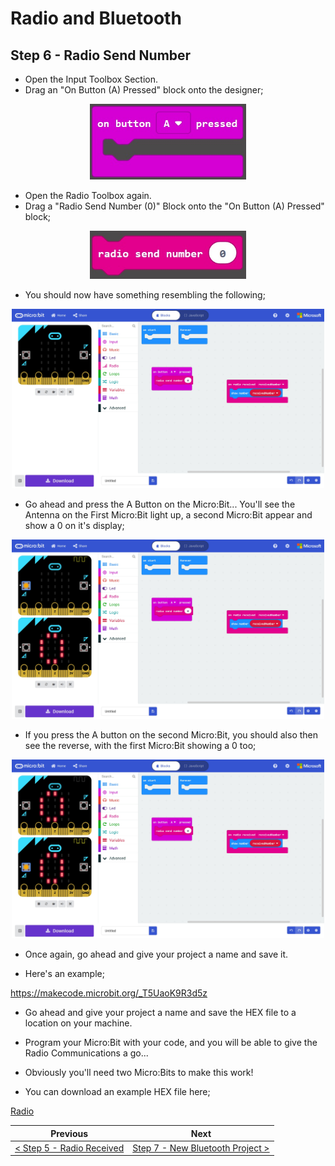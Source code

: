 # Radio and Bluetooth #

## Step 6 - Radio Send Number ##

- Open the Input Toolbox Section.
- Drag an "On Button (A) Pressed" block onto the designer;

<p align="center">
    <img src="images/6-on-button-a-pressed-block.jpg" width="250px" >
</p>

- Open the Radio Toolbox again.
- Drag a "Radio Send Number (0)" Block onto the "On Button (A) Pressed" block;

<p align="center">
    <img src="images/6-radio-send-number-block.jpg" width="250px" >
</p>

- You should now have something resembling the following; 

<p align="center">
    <img src="images/6-radio-send-number-block-placed.jpg" width="500px" >
</p>

- Go ahead and press the A Button on the Micro:Bit... You'll see the Antenna on the First Micro:Bit light up, a second Micro:Bit appear and show a 0 on it's display;

<p align="center">
    <img src="images/6-button-a-pressed.jpg" width="500px" >
</p>

- If you press the A button on the second Micro:Bit, you should also then see the reverse, with the first Micro:Bit showing a 0 too;

<p align="center">
    <img src="images/6-button-a-pressed-2.jpg" width="500px" >
</p>

- Once again, go ahead and give your project a name and save it.

- Here's an example;

https://makecode.microbit.org/_T5UaoK9R3d5z

- Go ahead and give your project a name and save the HEX file to a location on your machine.
- Program your Micro:Bit with your code, and you will be able to give the Radio Communications a go...
- Obviously you'll need two Micro:Bits to make this work!

- You can download an example HEX file here;

<a href="hex/microbit-Radio.hex">Radio</a>

| Previous | Next |
| -------- | ---- |
| [< Step 5 - Radio Received](5-radio-received.md) | [Step 7 - New Bluetooth Project >](7-new-project-bluetooth.md) |
